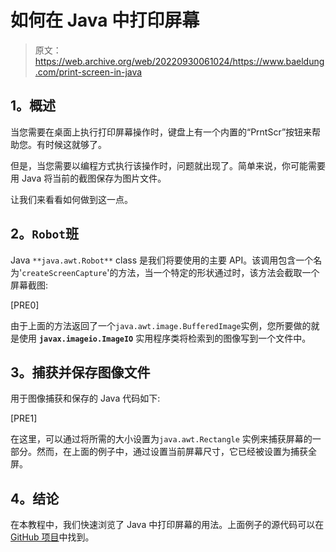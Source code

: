 # 如何在 Java 中打印屏幕

> 原文：<https://web.archive.org/web/20220930061024/https://www.baeldung.com/print-screen-in-java>

## **1。概述**

当您需要在桌面上执行打印屏幕操作时，键盘上有一个内置的“PrntScr”按钮来帮助您。有时候这就够了。

但是，当您需要以编程方式执行该操作时，问题就出现了。简单来说，你可能需要用 Java 将当前的截图保存为图片文件。

让我们来看看如何做到这一点。

## **2。`Robot`班**

Java `**java.awt.Robot**` class 是我们将要使用的主要 API。该调用包含一个名为'`createScreenCapture`'的方法，当一个特定的形状通过时，该方法会截取一个屏幕截图:

[PRE0]

由于上面的方法返回了一个`java.awt.image.BufferedImage`实例，您所要做的就是使用 **`javax.imageio.ImageIO`** 实用程序类将检索到的图像写到一个文件中。

## **3。捕获并保存图像文件**

用于图像捕获和保存的 Java 代码如下:

[PRE1]

在这里，可以通过将所需的大小设置为`java.awt.Rectangle` 实例来捕获屏幕的一部分。然而，在上面的例子中，通过设置当前屏幕尺寸，它已经被设置为捕获全屏。

## **4。结论**

在本教程中，我们快速浏览了 Java 中打印屏幕的用法。上面例子的源代码可以在[GitHub 项目](https://web.archive.org/web/20220121025227/https://github.com/eugenp/tutorials/tree/master/core-java-modules/core-java-os)中找到。